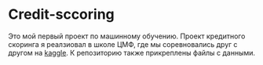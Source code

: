 # Credit-sccoring
Это мой первый проект по машинному обучению. 
Проект кредитного скоринга я реалзиовал в школе ЦМФ, где мы соревновались друг с другом на [kaggle](https://www.kaggle.com/competitions/cmf-2022-bank-scoring-case). К репозиторию также прикреплены файлы с данными.
